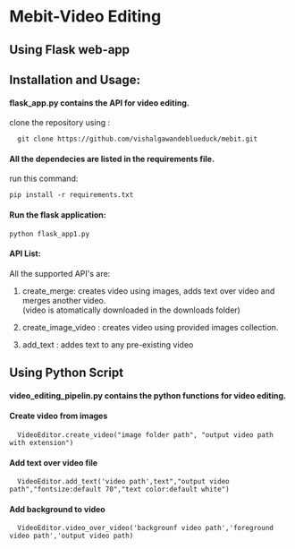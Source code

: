 # Mebit-Video Editing
## Using Flask web-app
## Installation and Usage:
#### flask_app.py contains the API for video editing.<br>
clone the repository using :

      git clone https://github.com/vishalgawandeblueduck/mebit.git

#### All the dependecies are listed in the requirements file.<br>
run this command: 

    pip install -r requirements.txt

#### Run the flask application:

    python flask_app1.py

#### API List:
All the supported API's are:
1) create_merge: creates video using images, adds text over video and merges another video.<br>
   (video is atomatically downloaded in the downloads folder)

2) create_image_video : creates video using provided images collection.

3) add_text : addes text to any pre-existing video



## Using Python Script
#### video_editing_pipelin.py contains the python functions for video editing.


#### Create video from images
      VideoEditor.create_video("image folder path", "output video path with extension")

#### Add text over video file
      VideoEditor.add_text('video path',text","output video path","fontsize:default 70","text color:default white")

#### Add background to video
      VideoEditor.video_over_video('backgrounf video path','foreground video path','output video path)


